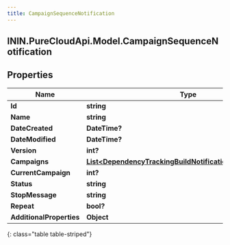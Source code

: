 ```yaml
---
title: CampaignSequenceNotification
---
```

## ININ.PureCloudApi.Model.CampaignSequenceNotification

## Properties

|Name | Type | Description | Notes|
|------------ | ------------- | ------------- | -------------|
| **Id** | **string** |  | [optional] |
| **Name** | **string** |  | [optional] |
| **DateCreated** | **DateTime?** |  | [optional] |
| **DateModified** | **DateTime?** |  | [optional] |
| **Version** | **int?** |  | [optional] |
| **Campaigns** | [**List&lt;DependencyTrackingBuildNotificationNotificationUser&gt;**](DependencyTrackingBuildNotificationNotificationUser.html) |  | [optional] |
| **CurrentCampaign** | **int?** |  | [optional] |
| **Status** | **string** |  | [optional] |
| **StopMessage** | **string** |  | [optional] |
| **Repeat** | **bool?** |  | [optional] |
| **AdditionalProperties** | **Object** |  | [optional] |
{: class="table table-striped"}


